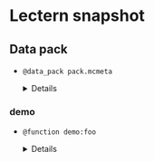 # Lectern snapshot

## Data pack

- `@data_pack pack.mcmeta`

  <details>

  ```json
  {
    "pack": {
      "pack_format": 7,
      "description": ""
    }
  }
  ```

  </details>

### demo

- `@function demo:foo`

  <details>

  ```mcfunction
  tellraw @a {"text": "hello", "color": "red"}
  ```

  </details>
